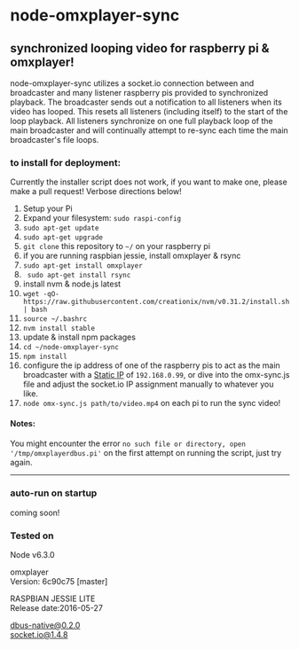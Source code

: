 # node-omxplayer-sync

## synchronized looping video for raspberry pi &amp; omxplayer!

node-omxplayer-sync utilizes a socket.io connection between and broadcaster and many listener raspberry pis provided to synchronized playback. The broadcaster sends out a notification to all listeners when its video has looped. This resets all listeners (including itself) to the start of the loop playback. All listeners synchronize on one full playback loop of the main broadcaster and will continually attempt to re-sync each time the main broadcaster's file loops.

### to install for deployment:

Currently the installer script does not work, if you want to make one, please make a pull request! Verbose directions below!

1. Setup your Pi
  1. Expand your filesystem: `sudo raspi-config`
  1. `sudo apt-get update`
  1. `sudo apt-get upgrade`
1. `git clone` this repository to `~/` on your raspberry pi
1. if you are running raspbian jessie, install omxplayer & rsync
  1. `sudo apt-get install omxplayer`
  1. ` sudo apt-get install rsync`
1. install nvm & node.js latest
 1. `wget -qO- https://raw.githubusercontent.com/creationix/nvm/v0.31.2/install.sh | bash`
 1. `source ~/.bashrc`
 1. `nvm install stable`
1. update & install npm packages
  1. `cd ~/node-omxplayer-sync`
  1. `npm install`
1. configure the ip address of one of the raspberry pis to act as the main broadcaster with a [Static IP](https://www.modmypi.com/blog/how-to-give-your-raspberry-pi-a-static-ip-address-update) of `192.168.0.99`, or dive into the omx-sync.js file and adjust the socket.io IP assignment manually to whatever you like.
1. `node omx-sync.js path/to/video.mp4` on each pi to run the sync video!

#### Notes:  
You might encounter the error `no such file or directory, open '/tmp/omxplayerdbus.pi'` on the first attempt on running the script, just try again.

--------------------------------------------------------------------------------

### auto-run on startup

coming soon!

### Tested on

Node v6.3.0

omxplayer<br>Version: 6c90c75 [master]

RASPBIAN JESSIE LITE<br>Release date:2016-05-27

dbus-native@0.2.0<br>socket.io@1.4.8

